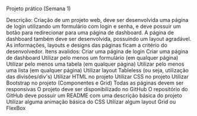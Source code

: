 Projeto prático (Semana 1)

Descrição: Criação de um projeto web, deve ser desenvolvida uma página de login utilizando um formulário com login e senha, e deve possuir um botão para redirecionar para uma página de dashboard. A página de dashboard também deve ser desenvolvida, possuindo um layout agradável. As informações, layouts e designs das páginas ficam a critério do desenvolvedor.
Itens avalidos:
Criar uma página de login
Criar uma página de dashboard
Utilizar pelo menos um formulário (em qualquer página)
Utilizar pelo menos uma tabela (em qualquer página)
Utilizar pelo menos uma lista (em qualquer página)
Utilizar layout Tableless (ou seja, utilização das divisões/div's)
Utilizar HTML no projeto
Utilizar CSS no projeto
Utilizar Bootstrap no projeto (Componentes e Grid)
Todas as páginas devem ser responsivas
O projeto deve ser disponibilizado no GitHub
O repositório do GitHub deve possuir um README com uma descrição básica do projeto
Utilizar alguma animação básica do CSS
Utilizar algum layout Grid ou FlexBox